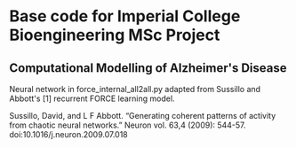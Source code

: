 # Base code for Imperial College Bioengineering MSc Project
## Computational Modelling of Alzheimer's Disease

Neural network in force_internal_all2all.py adapted from Sussillo and Abbott's [1] recurrent FORCE learning model. 

Sussillo, David, and L F Abbott. “Generating coherent patterns of activity from chaotic neural networks.” Neuron vol. 63,4 (2009): 544-57. doi:10.1016/j.neuron.2009.07.018
